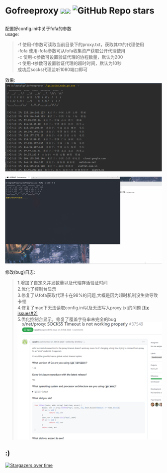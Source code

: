 # Gofreeproxy ![](https://img.shields.io/badge/%E8%AF%AD%E8%A8%80-golang-brightgreen)![](https://img.shields.io/github/downloads/ja9er/Gofreeproxy/total) ![GitHub Repo stars](https://img.shields.io/github/stars/ja9er/Gofreeproxy)

##

配置好config.ini中关于fofa的参数\
usage:
>   -f	使用-f参数可读取当前目录下的proxy.txt，获取其中的代理使用\
-fofa  使用-fofa参数可从fofa收集资产获取公开代理使用\
> -c    使用-c参数可设置验证代理的协程数量，默认为200\
> -t    使用-t参数可设置验证代理的超时时间，默认为10秒\
> 成功后socks代理监听1080端口即可

效果:
![](image/img.png)

![](image/use.gif)

修改(bug)日志:
>1.增加了自定义并发数量以及代理存活验证时间 \
2.优化了控制台显示 \
3.修复了从fofa获取代理卡在98%的问题,大概是因为超时机制没生效导致卡顿 \
4.修复了mac下无法读取config.ini以及无法写入proxy.txt的问题 [[fix issues#2]](https://github.com/ja9er/Gofreeproxy/issues/2)\
5.优化控制台显示，修复了覆盖字符串未完全的bug\
![](image/proxyissus.png)

## :)
[![Stargazers over time](https://starchart.cc/ja9er/Gofreeproxy.svg)](https://starchart.cc/ja9er/Gofreeproxy)
